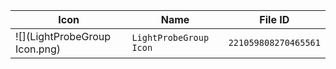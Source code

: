 | Icon | Name | File ID |
| ---  | ---  | ---     |
| ![](LightProbeGroup Icon.png) | `LightProbeGroup Icon` | `221059808270465561` |

